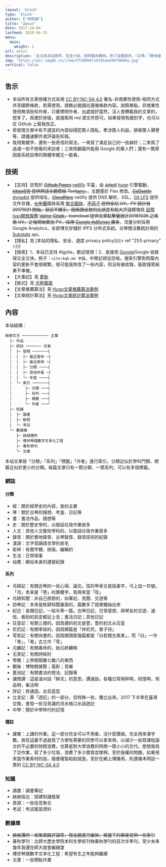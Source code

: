 ```yaml
---
layout: 'block'
type: 'block'
author: ["柯棋瀚"]
title: "about"
date: 2017-10-04
lastmod: 2020-04-25
menu:
  main:
    weight: 1
url: about
description: '此文爲本站緫序，包含介紹、說明書與聲明。除了這箇緫序，「古琴」「實地錄音」「書法」「讀切韻音」「旁白配音」均有各自的小序，介紹我爲什麼做這些事情。'
img: 'https://pic.imgdb.cn/item/5f280b9714195aa594f9600a.jpg'
vertical: false
---
```


## 吿示

- 本站所有文章授權方式采用 <a rel="license" href="https://creativecommons.org/licenses/by-nc-sa/4.0/deed.zh" target="\_blank">CC BY-NC-SA 4.0</a> <n>署名-非商業性使用-相同方式共享</n>國際條款，若需使用，請務必閱讀竝遵循條款內容。說簡單點，非商業性使用無須告知作者，只要標明作者、出處就好<n>當然，沒人會轉載我的文章的，想多了</n>。爲便於排版，直接取用 md 源文件卽可。如果發現有錯別字，也可以在 Github 上幫我改正。
- 若發現文章中有不適冝的內容<n>如侵犯箇人隱私，牽涉箇人利益，損害箇人聲譽等</n>，請儘速郵件或評論告知我。
- 我用繁體字，還有一些奇怪的寫法，一來爲了滿足自己的一些癖好；二來爲了過濾一些不想看的來訪者；三來照顧牆外能用 Google 的華人們；還有一箇原因是系統自帶的簡體宋體无一能看。

## 技術

- 【支持】託管於 ~~<a href="https://pages.github.com" target="\_blank">Github Pages</a>~~ [netlify](https://www.netlify.com) 平臺，由 ~~<a href="https://jekyllrb.com/" target="\_blank">Jekyll</a>~~ [hugo](https://gohugo.io/) 引擎驅動，~~<a href="https://github.com/kitian616/jekyll-TeXt-theme" target="\_blank">kitian616</a> 提供网誌主題模板 Text[jane](https://github.com/xianmin/hugo-theme-jane)，~~，主題基於 Flex 修改。~~<a href="https://tw.godaddy.com/" target="\_blank">GoDaddy</a>~~ [dynadot](https://www.dynadot.com) 提供域名，~~<a href="https://www.cloudflare.com/" target="\_blank">Cloudflare</a>~~ netlify 提供 DNS 解析、SSL，<a href="https://git-lfs.github.com/" target="\_blank">Git LFS</a> 提供文件存儲，<a href="https://portal.qiniu.com/dora" target="\_blank">~~七牛雲~~</a>圖牀采用 [聚合圖牀](https://www.superbed.cn)，~~<a href="http://busuanzi.ibruce.info/" target="\_blank">不蒜子</a> 提供全站 UV、PV 統計<n>自 20171021 開始，目前不顯示，因爲跟谷歌的比誤差有點大</n>~~評論模塊爲 [詔預Isso開放服務](https://open.saintic.com/openservice/isso) ~~[Valine](https://valine.js.org) [Gitalk](https://gitalk.github.io/)，leancloud 提供文章點擊量統計<n>20181026 之歬爲 UV，之後開始累加 PV</n>，採用 [Google AdSense ](https://www.google.com/adsense/) 廣告~~，流量分析採用 Google Analytics，全部博文存儲於 IPFS 分布式系統。古琴關注數統計用的 [Substats](https://sspai.com/post/59593) api。
- 【隱私】見 [本站的隱私、安全、速度 privacy policy]({{< ref "253-privacy" >}})
- 【檢索】1、本站已支持 Algolia，歡迎使用！2、直接用 <a href="https://www.google.com/search?q=site:kqh.me" target="\_blank">Google</a><n>Google 收錄得又全又快</n>，例子：`site:kqh.me 芋圓`，中閒記得加空格。搜索引擎對网葉內容的更新不會很頻繁，很可能我修改了一些內容，但沒有被收錄，衟致搜索結果不準確。
- 【大事記】見 [更新](/release)
- 【板式】見 [示例葉面](/149)
- 【文章推薦算法】見 [Hugo文章推薦算法舉例](/223)
- 【文章統計算法】見 [Hugo文章統計算法舉例](/224)

## 內容

本站結構：

```
赫赫文王 ──────────── 主葉
  ├─ 作品
  ├─ 网誌 ─────── 文章
  │  ├─ 發現 ───────┤
  │  │  ├─ 最近發布 ─┤
  │  │  ├─ 最近修改 ─┤
  │  │  ├─ 分類 ────┤
  │  │  ├─ 其他作者 ─┤
  │  │  ╰─ 年度 ────┤
  │  ╰─ 索引 ───────┤
  │      ├─ 分類 ───┤
  │      ├─ 系列 ───┤
  │      ├─ 標籤 ───┤
  │      ╰─ 作者 ───╯
  ├─ 知識
  │  ├─ 讀書
  │  ├─ 敎程
  │  ╰─ 考試
  ╰─ 數據庫
     ├─ 赫赫讚府
     ├─ 傳世琴譜數字文本化工程
     ├─ 春秋學刊
     ╰─ 文庫   
```

本站文章按「分類」「系列」「標籤」「作者」進行索引。分類近似於學科門類，標籤近似於更小的分類。每篇文章只有一箇分類、一箇系列，可以有多個標籤。

### 網誌

#### 分類

- 經：關於經學史的內容，我的主業
- 琴：關於古琴的隨想、考査、日記等
- 書：書法作品、隨想等
- 史：關於歷史學的，以廢話垃圾作業居多
- 人文：其他人文藝術學科的，以廢話垃圾作業居多
- 錄音：關於實地錄音、古琴錄音、錄音技術的紀錄
- 漢語：文字音韻語言學的皮毛
- 彫梓：有關字體、排版、編輯的
- 生活：日常瑣事
- 站務：網站本身的運營紀錄

#### 系列

- 㢧耕記：有關古琴的一些心得、論文。弦的甲骨文是指事字，弓上加一符號。「㢧」本來是「卷」的異體字，我用來當「弦」
- 㢧耕知聞：非自己原刱的，如筆記、見聞、交遊等
- 訪琴記：本來是絃耕知聞裏面的，篇數多了就單獨抽出來
- 紀日：各類日記，一般半秊一篇。古琴日記，日常感想、與琴友的交遊、通信、看到的訊息都記上去；書法日記；其他日記
- 玨壴記：有關<v>三禮</v>的。因爲禮的初文是豊，豊的初文从玨壴
- 尼凥記：有關<v>孝經</v>的，因爲開篇是「仲尼凥，曽子侍」
- 雩若記：有關<v>尙書</v>的，因爲開頭那幾篇都是「曰若稽古某某」，而「曰」一作「粵」，「粵」古又作「雩」
- 元麟記：有關<v>春秌</v>的，始元終麟嘛
- 无衺記：有關<v>詩經</v>的
- 學務：上學期間雜七雜八的東西
- 觀後：博物館展覽；電影；音樂
- 墨池記：有關書法的想法、記錄等
- 講閒譚：這是溫州話「聊天」的意思，譚通談。各種日常瑣碎啊，囘憶啊，用品啊，看法啊
- 斿記：斿通遊。出去逛逛
- 立言記：算「遊記」的一部分，但特殊一些，獨立出來。2017 下半秊在臺灣交換，會發一些沒見識的流水帳口水話遊記
- 中學：關於中學時代的記憶

#### 備註

- 課業：上課的作業。這一部分完全可以不用看，沒什麼價値，完全用來湊字數。放在這裏不過是爲了方便有需要的同學可以拿來用，以減少一些寫課程論文的不必要的時閒浪費，也算是對大學浪費的時閒一箇小小的交代。想想我爲了交作業，寫了多少垃圾，浪費了多少寶貴旹閒啊。至於版權的問題，如果用來當作業素材的話，隨便複製粘貼就是。至於在網上傳播用，則遵循本网誌一貫的 [CC BY-NC-SA 4.0](https://creativecommons.org/licenses/by-nc-sa/4.0/deed.zh)

### 知識

- 讀書：讀書筆記
- 赫赫指北：搭建知識框架
- 資源：一些信息聚合
- 考試：考試複習資料

### 數據庫

- ~~赫赫讚府：收集網路評論等，按主題進行編排，爲當下的厤㕜提供一些索引~~
- 春秋學刊：北師大歷史學院本科生學術刊物<v>春秋學刊</v>的目次<n>半秊刊，至少未來幾年我還在師大就會繼續㪅</n>
- 傳世琴譜數字文本化工程：希望有生之年能夠繼續
- 文庫：一些標點作業
